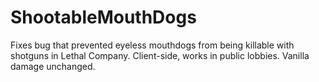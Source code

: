 # ShootableMouthDogs

Fixes bug that prevented eyeless mouthdogs from being killable with shotguns in Lethal Company. Client-side, works in public lobbies. Vanilla damage unchanged.
